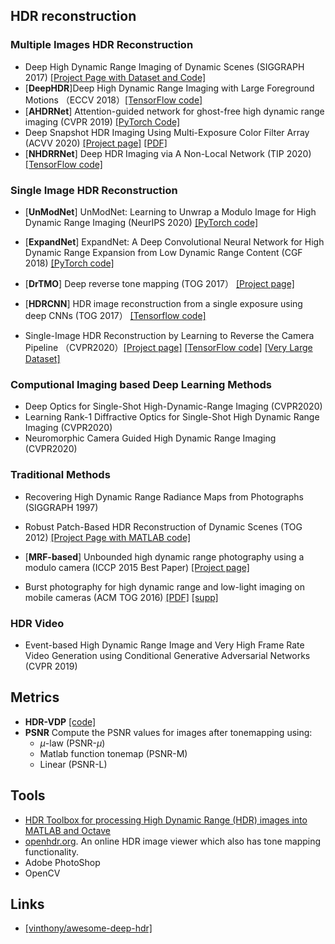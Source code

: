 

## HDR reconstruction


### Multiple Images HDR Reconstruction

- Deep High Dynamic Range Imaging of Dynamic Scenes (SIGGRAPH 2017) [[Project Page with Dataset and Code]](https://cseweb.ucsd.edu/~viscomp/projects/SIG17HDR/) 
- [**DeepHDR**]Deep High Dynamic Range Imaging with Large Foreground Motions （ECCV 2018）[[TensorFlow code]](https://github.com/elliottwu/DeepHDR)
- [**AHDRNet**] Attention-guided network for ghost-free high dynamic range imaging (CVPR 2019) [[PyTorch Code]](https://github.com/qingsenyangit/AHDRNet)
- Deep Snapshot HDR Imaging Using Multi-Exposure Color Filter Array (ACVV 2020) [[Project page]](http://www.ok.sc.e.titech.ac.jp/res/DSHDR/) [[PDF]](http://www.ok.sc.e.titech.ac.jp/res/DSHDR/data/ACCV2020.pdf)
- [**NHDRRNet**] Deep HDR Imaging via A Non-Local Network (TIP 2020) [[TensorFlow code]](https://github.com/tuvovan/NHDRRNet)


### Single Image HDR Reconstruction

- [**UnModNet**] UnModNet: Learning to Unwrap a Modulo Image for High Dynamic Range Imaging (NeurIPS 2020) [[PyTorch code]](https://github.com/fourson/UnModNet)

- [**ExpandNet**] ExpandNet: A Deep Convolutional Neural Network for High Dynamic Range Expansion from Low Dynamic Range Content (CGF 2018) [[PyTorch code]](https://github.com/dmarnerides/hdr-expandnet)

- [**DrTMO**] Deep reverse tone mapping (TOG 2017） [[Project page]](http://www.cgg.cs.tsukuba.ac.jp/~endo/projects/DrTMO/)

- [**HDRCNN**] HDR image reconstruction from a single exposure using deep CNNs (TOG 2017） [[Tensorflow code]](https://github.com/gabrieleilertsen/hdrcnn)

- Single-Image HDR Reconstruction by Learning to Reverse the Camera Pipeline （CVPR2020）[[Project page]](https://alex04072000.github.io/SingleHDR/) [[TensorFlow code]](https://github.com/alex04072000/SingleHDR) [[Very Large Dataset]](https://alex04072000.github.io/SingleHDR/)

### Computional Imaging based Deep Learning Methods
- Deep Optics for Single-Shot High-Dynamic-Range Imaging (CVPR2020)
- Learning Rank-1 Diffractive Optics for Single-Shot High Dynamic Range Imaging (CVPR2020)
- Neuromorphic Camera Guided High Dynamic Range Imaging (CVPR2020)

### Traditional Methods
- Recovering High Dynamic Range Radiance Maps from Photographs (SIGGRAPH 1997)

- Robust Patch-Based HDR Reconstruction of Dynamic Scenes (TOG 2012) [[Project Page with MATLAB code]](https://web.ece.ucsb.edu/~psen/hdrvideo)

- [**MRF-based**] Unbounded high dynamic range photography using a modulo camera (ICCP 2015 Best Paper) [[Project page]](https://web.media.mit.edu/~hangzhao/modulo.html)

- Burst photography for high dynamic range and low-light imaging on mobile cameras (ACM TOG 2016) [[PDF]](https://people.csail.mit.edu/hasinoff/pubs/HasinoffEtAl16-hdrplus.pdf) [[supp]](http://graphics.stanford.edu/papers/hdrp/hasinoff-hdrplus-sigasia16-supp.pdf)
### HDR Video
- Event-based High Dynamic Range Image and Very High Frame Rate Video Generation using Conditional Generative Adversarial Networks (CVPR 2019)

## Metrics
- **HDR-VDP** [[code]](http://hdrvdp.sourceforge.net/wiki/)
- **PSNR** Compute the PSNR values for images after tonemapping using:
    - $\mu$-law (PSNR-$\mu$)
    - Matlab function tonemap (PSNR-M)
    - Linear (PSNR-L)

## Tools

- [HDR Toolbox for processing High Dynamic Range (HDR) images into MATLAB and Octave](https://github.com/banterle/HDR_Toolbox)
- [openhdr.org](https://viewer.openhdr.org). An online HDR image viewer which also has tone mapping functionality.
- Adobe PhotoShop 
- OpenCV

## Links
- [[vinthony/awesome-deep-hdr]](https://github.com/vinthony/awesome-deep-hdr)
